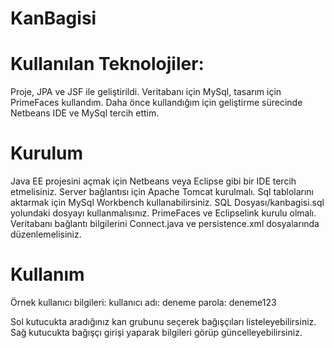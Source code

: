 # KanBagisi

# Kullanılan Teknolojiler:

Proje, JPA ve JSF ile geliştirildi. Veritabanı için MySql, tasarım için PrimeFaces kullandım.
Daha önce kullandığım için geliştirme sürecinde Netbeans IDE ve MySql tercih ettim.

# Kurulum

Java EE projesini açmak için Netbeans veya Eclipse gibi bir IDE tercih etmelisiniz.
Server bağlantısı için Apache Tomcat kurulmalı.
Sql tablolarını aktarmak için MySql Workbench kullanabilirsiniz. 
SQL Dosyası/kanbagisi.sql yolundaki dosyayı kullanmalısınız.
PrimeFaces ve Eclipselink kurulu olmalı.
Veritabanı bağlantı bilgilerini Connect.java ve persistence.xml dosyalarında düzenlemelisiniz.

# Kullanım

Örnek kullanıcı bilgileri:
kullanıcı adı: deneme
parola: deneme123

Sol kutucukta aradığınız kan grubunu seçerek bağışçıları listeleyebilirsiniz.
Sağ kutucukta bağışçı girişi yaparak bilgileri görüp güncelleyebilirsiniz.
